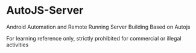 # AutoJS-Server
Android Automation and Remote Running Server Building Based on Autojs

For learning reference only, strictly prohibited for commercial or illegal activities
